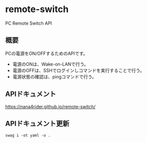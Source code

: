 # remote-switch

PC Remote Switch API

## 概要

PCの電源をON/OFFするためのAPIです。

* 電源のONは、Wake-on-LANで行う。
* 電源のOFFは、SSHでログインしコマンドを実行することで行う。
* 電源状態の確認は、pingコマンドで行う。

## APIドキュメント
https://nana4rider.github.io/remote-switch/

## APIドキュメント更新
`swag i -ot yaml -o .`
